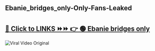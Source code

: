 
 ## Ebanie_bridges_only-Only-Fans-Leaked

# <h2><a href="https://clipsfans.com/Ebanie_bridges_only&ref=git">🔗 Click to LINKS ⏩⏩ 👉 🟢 Ebanie bridges only </a></h2>

<a href="https://clipsfans.com/Ebanie_bridges_only&ref=git" rel="nofollow" data-target="animated-image.originalLink"><img src="https://i.ibb.co.com/xMMVF88/686577567.gif" alt="Viral Video Original" style="max-width: 100%; display: inline-block;" data-target="animated-image.originalImage"></a>
